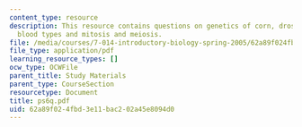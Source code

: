 ```yaml
---
content_type: resource
description: This resource contains questions on genetics of corn, drosophila melanogaster,
  blood types and mitosis and meiosis.
file: /media/courses/7-014-introductory-biology-spring-2005/62a89f024fbd3e11bac202a45e8094d0_ps6q.pdf
file_type: application/pdf
learning_resource_types: []
ocw_type: OCWFile
parent_title: Study Materials
parent_type: CourseSection
resourcetype: Document
title: ps6q.pdf
uid: 62a89f02-4fbd-3e11-bac2-02a45e8094d0
---
```

